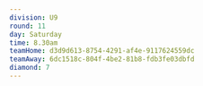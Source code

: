 ```yaml
---
division: U9
round: 11
day: Saturday
time: 8.30am
teamHome: d3d9d613-8754-4291-af4e-9117624559dc
teamAway: 6dc1518c-804f-4be2-81b8-fdb3fe03dbfd
diamond: 7
---
```

